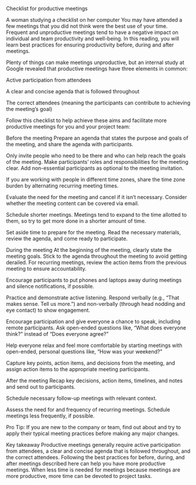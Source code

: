 Checklist for productive meetings

A woman studying a checklist on her computer
You may have attended a few meetings that you did not think were the best use of your time. Frequent and unproductive meetings tend to have a negative impact on individual and team productivity and well-being. In this reading, you will learn best practices for ensuring productivity before, during and after meetings.

Plenty of things can make meetings unproductive, but an internal study at Google revealed that productive meetings have three elements in common:

Active participation from attendees

A clear and concise agenda that is followed throughout

The correct attendees (meaning the participants can contribute to achieving the meeting’s goal)

Follow this checklist to help achieve these aims and facilitate more productive meetings for you and your project team:

Before the meeting
Prepare an agenda that states the purpose and goals of the meeting, and share the agenda with participants.

Only invite people who need to be there and who can help reach the goals of the meeting. Make participants’ roles and responsibilities for the meeting clear. Add non-essential participants as optional to the meeting invitation.

If you are working with people in different time zones, share the time zone burden by alternating recurring meeting times.

Evaluate the need for the meeting and cancel if it isn’t necessary. Consider whether the meeting content can be covered via email. 

Schedule shorter meetings. Meetings tend to expand to the time allotted to them, so try to get more done in a shorter amount of time.

Set aside time to prepare for the meeting. Read the necessary materials, review the agenda, and come ready to participate. 

During the meeting
At the beginning of the meeting, clearly state the meeting goals. Stick to the agenda throughout the meeting to avoid getting derailed. For recurring meetings, review the action items from the previous meeting to ensure accountability. 

Encourage participants to put phones and laptops away during meetings and silence notifications, if possible.

Practice and demonstrate active listening. Respond verbally (e.g., “That makes sense. Tell us more.”) and non-verbally (through head nodding and eye contact) to show engagement.  

Encourage participation and give everyone a chance to speak, including remote participants. Ask open-ended questions like, “What does everyone think?” instead of “Does everyone agree?”

Help everyone relax and feel more comfortable by starting meetings with open-ended, personal questions like, “How was your weekend?”

Capture key points, action items, and decisions from the meeting, and assign action items to the appropriate meeting participants.

After the meeting
Recap key decisions, action items, timelines, and notes and send out to participants.

Schedule necessary follow-up meetings with relevant context.

Assess the need for and frequency of recurring meetings. Schedule meetings less frequently, if possible.

Pro Tip: If you are new to the company or team, find out about and try to apply their typical meeting practices before making any major changes.

Key takeaway
Productive meetings generally require active participation from attendees, a clear and concise agenda that is followed throughout, and the correct attendees. Following the best practices for before, during, and after meetings described here can help you have more productive meetings. When less time is needed for meetings because meetings are more productive, more time can be devoted to project tasks. 

